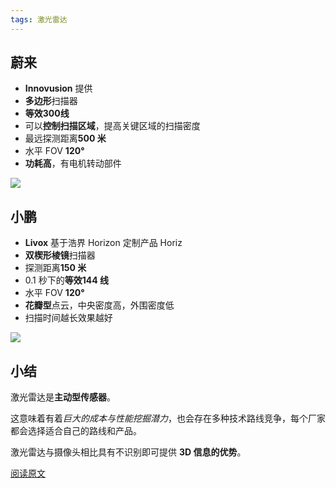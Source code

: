 ```yaml
---
tags: 激光雷达
---
```


## 蔚来

* **Innovusion** 提供
* **多边形**扫描器
* **等效300线**
* 可以**控制扫描区域**，提高关键区域的扫描密度
* 最远探测距离**500 米**
* 水平 FOV **120°**
* **功耗高**，有电机转动部件

![](http://8.134.51.249/DailyRead/assets/images/0201-Lidar-1.webp)



## 小鹏

* **Livox** 基于浩界 Horizon 定制产品 Horiz
* **双楔形棱镜**扫描器
* 探测距离**150 米**
* 0.1 秒下的**等效144 线**
* 水平 FOV  **120°**
* **花瓣型**点云，中央密度高，外围密度低
* 扫描时间越长效果越好

![](http://8.134.51.249/DailyRead/assets/images/0201-Lidar-2.webp)



## 小结

激光雷达是**主动型传感器**。

这意味着有着*巨大的成本与性能挖掘潜力*，也会存在多种技术路线竞争，每个厂家都会选择适合自己的路线和产品。

激光雷达与摄像头相比具有不识别即可提供 **3D 信息的优势**。

[阅读原文](https://mp.weixin.qq.com/s/4yHRllaDOULlUO_-GkiFMw)

